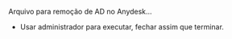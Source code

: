 Arquivo para remoção de AD no Anydesk...

- Usar administrador para executar, fechar assim que terminar. 
